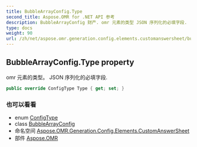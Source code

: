 ```yaml
---
title: BubbleArrayConfig.Type
second_title: Aspose.OMR for .NET API 参考
description: BubbleArrayConfig 财产. omr 元素的类型 JSON 序列化的必填字段.
type: docs
weight: 90
url: /zh/net/aspose.omr.generation.config.elements.customanswersheet/bubblearrayconfig/type/
---
```

## BubbleArrayConfig.Type property

omr 元素的类型。 JSON 序列化的必填字段.

```csharp
public override ConfigType Type { get; set; }
```

### 也可以看看

* enum [ConfigType](../../../aspose.omr.generation.config.enums/configtype/)
* class [BubbleArrayConfig](../)
* 命名空间 [Aspose.OMR.Generation.Config.Elements.CustomAnswerSheet](../../bubblearrayconfig/)
* 部件 [Aspose.OMR](../../../)


